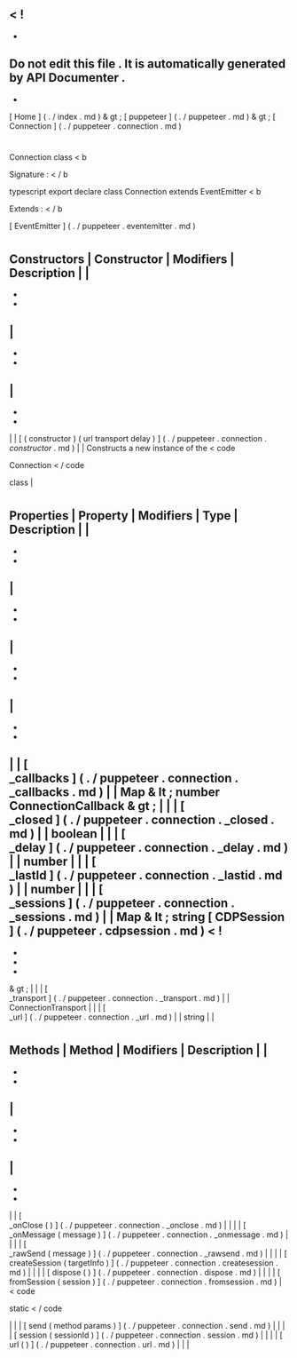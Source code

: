 <
!
-
-
Do
not
edit
this
file
.
It
is
automatically
generated
by
API
Documenter
.
-
-
>
[
Home
]
(
.
/
index
.
md
)
&
gt
;
[
puppeteer
]
(
.
/
puppeteer
.
md
)
&
gt
;
[
Connection
]
(
.
/
puppeteer
.
connection
.
md
)
#
#
Connection
class
<
b
>
Signature
:
<
/
b
>
typescript
export
declare
class
Connection
extends
EventEmitter
<
b
>
Extends
:
<
/
b
>
[
EventEmitter
]
(
.
/
puppeteer
.
eventemitter
.
md
)
#
#
Constructors
|
Constructor
|
Modifiers
|
Description
|
|
-
-
-
|
-
-
-
|
-
-
-
|
|
[
(
constructor
)
(
url
transport
delay
)
]
(
.
/
puppeteer
.
connection
.
_constructor_
.
md
)
|
|
Constructs
a
new
instance
of
the
<
code
>
Connection
<
/
code
>
class
|
#
#
Properties
|
Property
|
Modifiers
|
Type
|
Description
|
|
-
-
-
|
-
-
-
|
-
-
-
|
-
-
-
|
|
[
\
_callbacks
]
(
.
/
puppeteer
.
connection
.
_callbacks
.
md
)
|
|
Map
&
lt
;
number
ConnectionCallback
&
gt
;
|
|
|
[
\
_closed
]
(
.
/
puppeteer
.
connection
.
_closed
.
md
)
|
|
boolean
|
|
|
[
\
_delay
]
(
.
/
puppeteer
.
connection
.
_delay
.
md
)
|
|
number
|
|
|
[
\
_lastId
]
(
.
/
puppeteer
.
connection
.
_lastid
.
md
)
|
|
number
|
|
|
[
\
_sessions
]
(
.
/
puppeteer
.
connection
.
_sessions
.
md
)
|
|
Map
&
lt
;
string
[
CDPSession
]
(
.
/
puppeteer
.
cdpsession
.
md
)
<
!
-
-
-
-
>
&
gt
;
|
|
|
[
\
_transport
]
(
.
/
puppeteer
.
connection
.
_transport
.
md
)
|
|
ConnectionTransport
|
|
|
[
\
_url
]
(
.
/
puppeteer
.
connection
.
_url
.
md
)
|
|
string
|
|
#
#
Methods
|
Method
|
Modifiers
|
Description
|
|
-
-
-
|
-
-
-
|
-
-
-
|
|
[
\
_onClose
(
)
]
(
.
/
puppeteer
.
connection
.
_onclose
.
md
)
|
|
|
|
[
\
_onMessage
(
message
)
]
(
.
/
puppeteer
.
connection
.
_onmessage
.
md
)
|
|
|
|
[
\
_rawSend
(
message
)
]
(
.
/
puppeteer
.
connection
.
_rawsend
.
md
)
|
|
|
|
[
createSession
(
targetInfo
)
]
(
.
/
puppeteer
.
connection
.
createsession
.
md
)
|
|
|
|
[
dispose
(
)
]
(
.
/
puppeteer
.
connection
.
dispose
.
md
)
|
|
|
|
[
fromSession
(
session
)
]
(
.
/
puppeteer
.
connection
.
fromsession
.
md
)
|
<
code
>
static
<
/
code
>
|
|
|
[
send
(
method
params
)
]
(
.
/
puppeteer
.
connection
.
send
.
md
)
|
|
|
|
[
session
(
sessionId
)
]
(
.
/
puppeteer
.
connection
.
session
.
md
)
|
|
|
|
[
url
(
)
]
(
.
/
puppeteer
.
connection
.
url
.
md
)
|
|
|

